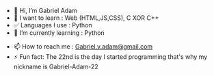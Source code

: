 - 👋 Hi, I’m Gabriel Adam
- 👀 I want to learn : Web (HTML,JS,CSS), C XOR C++
- ✅ Languages ​​I use : Python
- 🌱 I’m currently learning : Python
<!--- 💞️ I’m looking to collaborate on ...--->
- 📫 How to reach me : Gabriel.v.adam@gmail.com
- ⚡ Fun fact: The 22nd is the day I started programming that's why my nickname is Gabriel-Adam-22

<!---
Gabriel-Adam-22/Gabriel-Adam-22 is a ✨ special ✨ repository because its `README.md` (this file) appears on your GitHub profile.
You can click the Preview link to take a look at your changes.
--->
